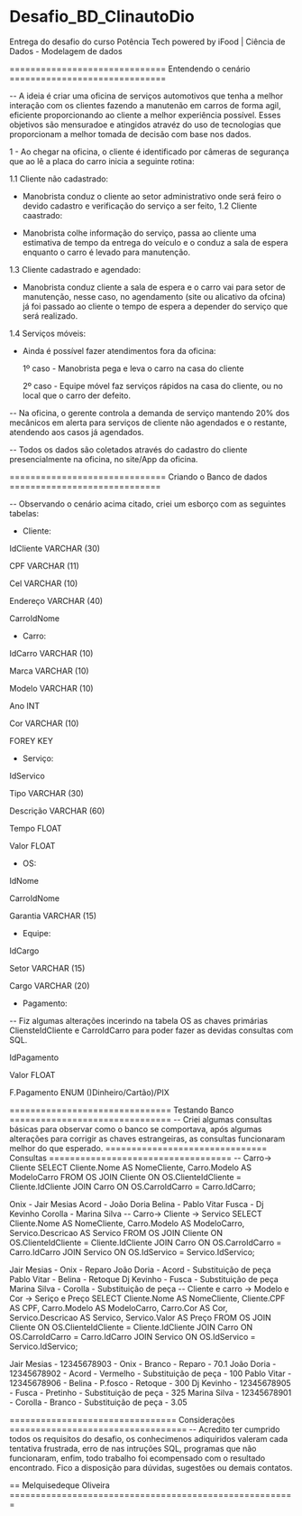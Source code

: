 # Desafio_BD_ClinautoDio
Entrega do desafio do curso Potência Tech powered by iFood | Ciência de Dados - Modelagem de dados

============================== Entendendo o cenário ==============================

-- A ideia é criar uma oficina de serviços automotivos que tenha a melhor interação com os clientes fazendo a manutenão em carros de forma agil, eficiente proporcionando ao 
cliente a melhor experiência possível. Esses objetivos são mensuradoe e atingidos atravéz do uso de tecnologias que proporcionam a melhor tomada de decisão com base nos dados.

1 - Ao chegar na oficina, o cliente é identificado por câmeras de segurança que ao lê a placa do carro inicia a seguinte rotina:

  1.1 Cliente não cadastrado:
	
   * Manobrista conduz o cliente ao setor administrativo onde será feiro o devido cadastro e verificação do serviço a ser feito,
  1.2 Cliente caastrado:
     
   * Manobrista colhe informação do serviço, passa ao cliente uma estimativa de tempo da entrega do veículo e o conduz a sala de espera enquanto o carro é levado para manutenção.
     
  1.3 Cliente cadastrado e agendado:
    
   * Manobrista conduz cliente a sala de espera e o carro vai para setor de manutenção, nesse caso, no agendamento (site ou alicativo da ofcina) já foi passado ao cliente o tempo de espera a depender do serviço que será realizado.
     
  1.4 Serviços móveis:
	
   * Ainda é possível fazer atendimentos fora da oficina:
      
      1º caso - Manobrista pega e leva o carro na casa do cliente
     
      2º caso - Equipe móvel faz serviços rápidos na casa do cliente, ou no local que o carro der defeito.

-- Na oficina, o gerente controla a demanda de serviço mantendo 20% dos mecânicos em alerta para serviços de cliente não agendados e o restante, atendendo aos casos já agendados.

-- Todos os dados são coletados através do cadastro do cliente presencialmente na oficina, no site/App da oficina.

============================== Criando o Banco de dados =============================

-- Observando o cenário acima citado, criei um esborço com as seguintes tabelas:

* Cliente:
	
 IdCliente VARCHAR (30) 

 CPF VARCHAR (11) 

 Cel VARCHAR (10) 

 Endereço VARCHAR (40) 

 CarroIdNome 

* Carro:

IdCarro VARCHAR (10)
	
Marca VARCHAR (10)
	
Modelo VARCHAR (10)
	 
Ano INT
	
Cor VARCHAR (10)
	 
FOREY KEY  

* Serviço:

IdServico

Tipo  VARCHAR (30)

Descrição VARCHAR (60)

Tempo FLOAT

Valor FLOAT 

* OS:

IdNome

CarroIdNome

Garantia  VARCHAR (15)

* Equipe:

IdCargo

Setor VARCHAR (15)

Cargo  VARCHAR (20)

* Pagamento:

-- Fiz algumas alterações incerindo na tabela OS as chaves primárias CliensteIdCliente e CarroIdCarro para poder fazer as devidas consultas com SQL.



IdPagamento

Valor FLOAT

F.Pagamento ENUM ()Dinheiro/Cartão)/PIX 

=============================== Testando Banco ===============================
-- Criei algumas consultas básicas para observar como o banco se comportava, após 
algumas alterações para corrigir as chaves estrangeiras, as consultas funcionaram 
melhor do que esperado.
=============================== Consultas ===================================
-- Carro-> Cliente
SELECT Cliente.Nome AS NomeCliente, Carro.Modelo AS ModeloCarro
FROM OS
JOIN Cliente ON OS.ClienteIdCliente = Cliente.IdCliente
JOIN Carro ON OS.CarroIdCarro = Carro.IdCarro;

Onix - Jair Mesias
Acord - João Doria
Belina - Pablo Vitar
Fusca - Dj Kevinho
Corolla - Marina Silva
-- Carro-> Cliente -> Servico
SELECT Cliente.Nome AS NomeCliente, Carro.Modelo AS ModeloCarro, Servico.Descricao AS Servico
FROM OS
JOIN Cliente ON OS.ClienteIdCliente = Cliente.IdCliente
JOIN Carro ON OS.CarroIdCarro = Carro.IdCarro
JOIN Servico ON OS.IdServico = Servico.IdServico;

Jair Mesias - Onix - Reparo
João Doria - Acord - Substituição de peça
Pablo Vitar - Belina - Retoque
Dj Kevinho - Fusca - Substituição de peça
Marina Silva - Corolla - Substituição de peça
-- Cliente e carro ->  Modelo e Cor -> Seriço e Preço
SELECT Cliente.Nome AS NomeCliente, Cliente.CPF AS CPF, 
Carro.Modelo AS ModeloCarro, Carro.Cor AS Cor,
Servico.Descricao AS Servico, Servico.Valor AS Preço
FROM OS
JOIN Cliente ON OS.ClienteIdCliente = Cliente.IdCliente
JOIN Carro ON OS.CarroIdCarro = Carro.IdCarro
JOIN Servico ON OS.IdServico = Servico.IdServico;

Jair Mesias - 12345678903 - Onix - Branco - Reparo - 70.1
João Doria - 12345678902 - Acord - Vermelho - Substituição de peça - 100
Pablo Vitar - 12345678906 - Belina - P.fosco - Retoque - 300
Dj Kevinho - 12345678905 - Fusca - Pretinho - Substituição de peça - 325
Marina Silva - 12345678901 - Corolla - Branco - Substituição de peça - 3.05 

================================ Considerações ==================================
-- Acredito ter cumprido todos os requisitos do  desafio, os conhecimenos adiquiridos 
valeram cada tentativa frustrada, erro de nas intruções SQL, programas que não funcionaram,
enfim, todo trabalho foi ecompensado com o resultado encontrado. Fico a disposição para dúvidas, sugestões ou demais contatos.


== Melquisedeque Oliveira =======================================================
